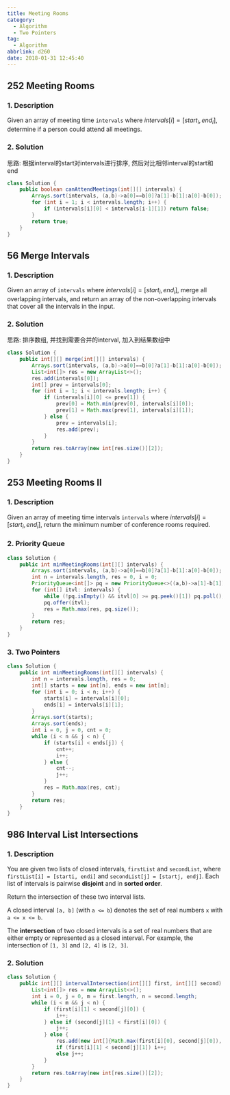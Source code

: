 ```yaml
---
title: Meeting Rooms
category:
  - Algorithm
  - Two Pointers
tag:
  - Algorithm
abbrlink: d260
date: 2018-01-31 12:45:40
---
```


## 252 Meeting Rooms
### 1. Description
Given an array of meeting time `intervals` where $intervals[i] = [start_i, end_i]$, determine if a person could attend all meetings.

### 2. Solution
思路: 根据interval的start对intervals进行排序, 然后对比相邻interval的start和end
```java
class Solution {
    public boolean canAttendMeetings(int[][] intervals) {
        Arrays.sort(intervals, (a,b)->a[0]==b[0]?a[1]-b[1]:a[0]-b[0]);
        for (int i = 1; i < intervals.length; i++) {
            if (intervals[i][0] < intervals[i-1][1]) return false;
        }
        return true;
    }
}
```


## 56 Merge Intervals
### 1. Description
Given an array of `intervals` where $intervals[i] = [start_i, end_i]$, merge all overlapping intervals, and return an array of the non-overlapping intervals that cover all the intervals in the input.

### 2. Solution
思路: 排序数组, 并找到需要合并的interval, 加入到结果数组中
```java
class Solution {
    public int[][] merge(int[][] intervals) {
        Arrays.sort(intervals, (a,b)->a[0]==b[0]?a[1]-b[1]:a[0]-b[0]);
        List<int[]> res = new ArrayList<>();
        res.add(intervals[0]);
        int[] prev = intervals[0];
        for (int i = 1; i < intervals.length; i++) {
            if (intervals[i][0] <= prev[1]) {
                prev[0] = Math.min(prev[0], intervals[i][0]);
                prev[1] = Math.max(prev[1], intervals[i][1]);
            } else {
                prev = intervals[i];
                res.add(prev);
            }
        }
        return res.toArray(new int[res.size()][2]);
    }
}
```


## 253 Meeting Rooms II
### 1. Description
Given an array of meeting time intervals `intervals` where $intervals[i] = [start_i, end_i]$, return the minimum number of conference rooms required.

### 2. Priority Queue
```java
class Solution {
    public int minMeetingRooms(int[][] intervals) {
        Arrays.sort(intervals, (a,b)->a[0]==b[0]?a[1]-b[1]:a[0]-b[0]);
        int n = intervals.length, res = 0, i = 0;
        PriorityQueue<int[]> pq = new PriorityQueue<>((a,b)->a[1]-b[1]);
        for (int[] itvl: intervals) {
            while (!pq.isEmpty() && itvl[0] >= pq.peek()[1]) pq.poll();
            pq.offer(itvl);
            res = Math.max(res, pq.size());
        }
        return res;
    }
}
```

### 3. Two Pointers
```java
class Solution {
    public int minMeetingRooms(int[][] intervals) {
        int n = intervals.length, res = 0;
        int[] starts = new int[n], ends = new int[n];
        for (int i = 0; i < n; i++) {
            starts[i] = intervals[i][0];
            ends[i] = intervals[i][1];
        }
        Arrays.sort(starts);
        Arrays.sort(ends);
        int i = 0, j = 0, cnt = 0;
        while (i < n && j < n) {
            if (starts[i] < ends[j]) {
                cnt++;
                i++;
            } else {
                cnt--;
                j++;
            }
            res = Math.max(res, cnt);
        }
        return res;
    }
}
```


## 986 Interval List Intersections
### 1. Description
You are given two lists of closed intervals, `firstList` and `secondList`, where `firstList[i] = [starti, endi]` and `secondList[j] = [startj, endj]`. Each list of intervals is pairwise **disjoint** and in **sorted order**.

Return the intersection of these two interval lists.

A closed interval `[a, b]` (with `a <= b`) denotes the set of real numbers `x` with `a <= x <= b`.

The **intersection** of two closed intervals is a set of real numbers that are either empty or represented as a closed interval. For example, the intersection of `[1, 3]` and `[2, 4]` is `[2, 3]`.


### 2. Solution
```java
class Solution {
    public int[][] intervalIntersection(int[][] first, int[][] second) {
        List<int[]> res = new ArrayList<>();
        int i = 0, j = 0, m = first.length, n = second.length;
        while (i < m && j < n) {
            if (first[i][1] < second[j][0]) {
                i++;
            } else if (second[j][1] < first[i][0]) {
                j++;
            } else {
                res.add(new int[]{Math.max(first[i][0], second[j][0]), Math.min(first[i][1], second[j][1])});
                if (first[i][1] < second[j][1]) i++;
                else j++;
            }
        }
        return res.toArray(new int[res.size()][2]);
    }
}
```

